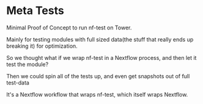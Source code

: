 # Meta Tests

Minimal Proof of Concept to run nf-test on Tower.

Mainly for testing modules with full sized data(the stuff that really ends up breaking it) for optimization.

So we thought what if we wrap nf-test in a Nextflow process, and then let it test the module?

Then we could spin all of the tests up, and even get snapshots out of full test-data

It's a Nextflow workflow that wraps nf-test, which itself wraps Nextflow.
